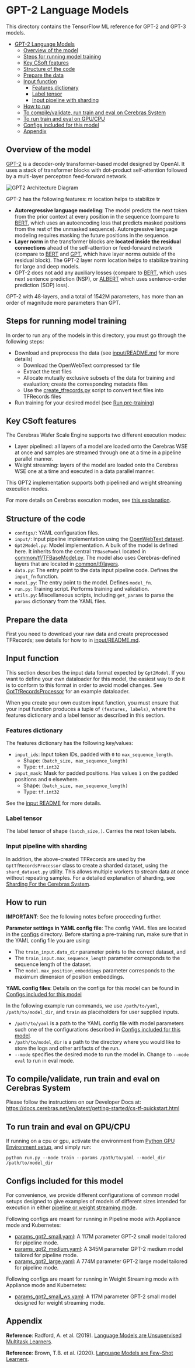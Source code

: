 # GPT-2 Language Models

This directory contains the TensorFlow ML reference for GPT-2 and GPT-3 models.

- [GPT-2 Language Models](#gpt-2-language-models)
  - [Overview of the model](#overview-of-the-model)
  - [Steps for running model training](#steps-for-running-model-training)
  - [Key CSoft features](#key-csoft-features)
  - [Structure of the code](#structure-of-the-code)
  - [Prepare the data](#prepare-the-data)
  - [Input function](#input-function)
    - [Features dictionary](#features-dictionary)
    - [Label tensor](#label-tensor)
    - [Input pipeline with sharding](#input-pipeline-with-sharding)
  - [How to run](#how-to-run)
  - [To compile/validate, run train and eval on Cerebras System](#to-compilevalidate-run-train-and-eval-on-cerebras-system)
  - [To run train and eval on GPU/CPU](#to-run-train-and-eval-on-gpucpu)
  - [Configs included for this model](#configs-included-for-this-model)
  - [Appendix](#appendix)

## Overview of the model

[GPT-2](https://d4mucfpksywv.cloudfront.net/better-language-models/language-models.pdf) is a decoder-only transformer-based model designed by OpenAI. It uses a stack of transformer blocks with dot-product
self-attention followed by a multi-layer perceptron feed-forward network.

![GPT2 Architecture Diagram](./images/architecture_diagram.png)

GPT-2 has the following features:
m location helps to stabilize tr
- **Autoregressive language modeling**: The model predicts the next token from the prior context at every position in the sequence (compare to [BERT](https://arxiv.org/abs/1810.04805), which uses an autoencoding loss that predicts masked positions from the rest of the unmasked sequence).
Autoregressive language modeling requires masking the future positions in the sequence.
- **Layer norm** in the transformer blocks are **located inside the residual
connections** ahead of the self-attention or feed-forward network
(compare to [BERT](https://arxiv.org/abs/1810.04805) and [GPT](https://s3-us-west-2.amazonaws.com/openai-assets/research-covers/language-unsupervised/language_understanding_paper.pdf), which have layer norms outside of the residual block).
The GPT-2 layer norm location helps to stabilize training for large and deep models.
- GPT-2 does not add any auxiliary losses (compare to [BERT](https://arxiv.org/abs/1810.04805), which uses next sentence prediction (NSP), or [ALBERT](https://arxiv.org/abs/1909.11942) which uses sentence-order prediction (SOP) loss).

GPT-2 with 48-layers, and a total of 1542M parameters, has more than an order of magnitude more parameters than GPT.

## Steps for running model training

In order to run any of the models in this directory, you must go through the following steps:

- Download and preprocess the data (see [input/README.md](./input/README.md) for more details)
  - Download the OpenWebText compressed tar file
  - Extract the text files
  - Allocate mutually exclusive subsets of the data for training and evaluation; create the corresponding metadata files
  - Use the [create_tfrecords.py](./input/create_tfrecords.py) script to convert text files into TFRecords files
- Run training for your desired model (see [Run pre-training](#run-pre-training))


## Key CSoft features

The Cerebras Wafer Scale Engine supports two different execution modes:

- Layer pipelined: all layers of a model are loaded onto the Cerebras WSE at once and samples are streamed through one at a time in a pipeline parallel manner.
- Weight streaming: layers of the model are loaded onto the Cerebras WSE one at a time and executed in a data parallel manner.

This GPT2 implementation supports both pipelined and weight streaming execution modes.

For more details on Cerebras execution modes, see [this explanation](https://docs.cerebras.net/en/latest/cerebras-basics/cerebras-execution-modes.html).

## Structure of the code

- `configs/`: YAML configuration files.
- `input/`: Input pipeline implementation using the [OpenWebText dataset](https://skylion007.github.io/OpenWebTextCorpus/).
- `Gpt2Model.py`: Model implementation. A bulk of the model is defined here. It inherits from the
    central `TFBaseModel` located in [common/tf/TFBaseModel.py](../../../common/tf/TFBaseModel.py).
    The model also uses Cerebras-defined layers that are located in [common/tf/layers](../../../common/tf/layers).
- `data.py`: The entry point to the data input pipeline code. Defines the `input_fn` function.
- `model.py`: The entry point to the model. Defines `model_fn`.
- `run.py`: Training script. Performs training and validation.
- `utils.py`: Miscellaneous scripts, including `get_params` to parse the `params` dictionary from the YAML files.

## Prepare the data

First you need to download your raw data and create preprocessed TFRecords; see details for how to in [input/README.md](./input/README.md).

## Input function

This section describes the input data format expected by `Gpt2Model`. If you want to define your own dataloader for this model,
the easiest way to do it is to conform to this format in order to avoid model changes. See [GptTfRecordsProcessor](./input/GptTfRecordsProcessor) for an example dataloader.

When you create your own custom input function, you must ensure that your input function produces a tuple of
`(features, labels)`, where the features dictionary and a label tensor as described in this section.

### Features dictionary

The features dictionary has the following key/values:

- `input_ids`: Input token IDs, padded with `0` to `max_sequence_length`.
  - Shape: `(batch_size, max_sequence_length)`
  - Type: `tf.int32`
- `input_mask`: Mask for padded positions. Has values `1` on the padded positions and `0` elsewhere.
  - Shape: `(batch_size, max_sequence_length)`
  - Type: `tf.int32`

See the [input README](./input/README.md#table-1-data-features-in-the-generated-tfrecords) for more details.

### Label tensor

The label tensor of shape `(batch_size,)`. Carries the next token labels.

### Input pipeline with sharding

In addition, the above-created TFRecords are used by the `GptTfRecordsProcessor` class to create a sharded dataset, using the `shard_dataset.py` utility. This allows multiple workers to stream data at once without repeating samples. For a detailed explanation of sharding, see <a href="https://docs.cerebras.net/en/latest/tensorflow-docs/preparing-tf-input/sharding-for-cs.html" class="external-link">Sharding For the Cerebras System</a>.

## How to run

**IMPORTANT**: See the following notes before proceeding further.

**Parameter settings in YAML config file**: The config YAML files are located in the [configs](configs/) directory. Before starting a pre-training run, make sure that in the YAML config file you are using:

- The `train_input.data_dir` parameter points to the correct dataset, and
- The `train_input.max_sequence_length` parameter corresponds to the sequence length of the dataset.
- The `model.max_position_embeddings` parameter corresponds to the maximum dimension of position embeddings.

**YAML config files**: Details on the configs for this model can be found in [Configs included for this model](#configs-included-for-this-model)

In the following example run commands, we use `/path/to/yaml`, `/path/to/model_dir`, and `train` as placeholders for user supplied inputs.

- `/path/to/yaml` is a path to the YAML config file with model parameters such one of the configurations described in [Configs included for this model](#configs-included-for-this-model).
- `/path/to/model_dir` is a path to the directory where you would like to store the logs and other artifacts of the run.
- `--mode` specifies the desired mode to run the model in. Change to `--mode eval` to run in eval mode.

## To compile/validate, run train and eval on Cerebras System

Please follow the instructions on our Developer Docs at:
https://docs.cerebras.net/en/latest/getting-started/cs-tf-quickstart.html

## To run train and eval on GPU/CPU

If running on a cpu or gpu, activate the environment from [Python GPU Environment setup](../../../../PYTHON-SETUP.md), and simply run:

```
python run.py --mode train --params /path/to/yaml --model_dir /path/to/model_dir
```

## Configs included for this model

For convenience, we provide different configurations of common model setups designed to give examples of models of different sizes intended for execution in either [pipeline or weight streaming mode](https://docs.cerebras.net/en/latest/cerebras-basics/cerebras-execution-modes.html).

Following configs are meant for running in Pipeline mode with Appliance mode and Kubernetes:

- [params_gpt2_small.yaml](./configs/params_gpt2_small.yaml): A 117M parameter GPT-2 small model tailored for pipeline mode.
- [params_gpt2_medium.yaml](./configs/params_gpt2_medium.yaml): A 345M parameter GPT-2 medium model tailored for pipeline mode.
- [params_gpt2_large.yaml](./configs/params_gpt2_large.yaml): A 774M parameter GPT-2 large model tailored for pipeline mode.

Following configs are meant for running in Weight Streaming mode with Appliance mode and Kubernetes:

- [params_gpt2_small_ws.yaml](./configs/params_gpt2_small_ws.yaml): A 117M parameter GPT-2 small model designed for weight streaming mode.

## Appendix

**Reference**: Radford, A. et al. (2019). [Language Models are Unsupervised Multitask Learners](https://d4mucfpksywv.cloudfront.net/better-language-models/language-models.pdf).

**Reference**: Brown, T.B. et al. (2020). [Language Models are Few-Shot Learners](https://arxiv.org/abs/2005.14165).
